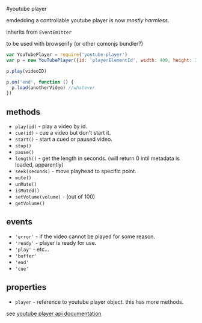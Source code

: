 #youtube player

emdedding a controllable youtube player is now _mostly harmless_.

inherits from `EventEmitter`

to be used with browserify (or other comonjs bundler?)

``` js
var YouTubePlayer = require('youtube-player')
var p = new YouTubePlayer({id: 'playerElementId', width: 400, height: 300})

p.play(videoID)

p.on('end', function () {
  p.load(anotherVideo) //whatever
})

```

## methods

* `play(id)`  - play a video by id.
* `cue(id)`  - cue a video but don't start it.
* `start()`  - start a cued or paused video.
* `stop()`
* `pause()`
* `length()`  - get the length in seconds. (will return 0 intil metadata is loaded, apparently)
* `seek(seconds)`  - move playhead to specific point.
* `mute()`
* `unMute()`
* `isMuted()`
* `setVolume(volume)` - (out of 100)
* `getVolume()`

## events

* `'error'` - if the video cannot be played for some reason.
* `'ready'` - player is ready for use.
* `'play'` - etc...
* `'buffer'`
* `'end'`
* `'cue'`

## properties

* `player` - reference to youtube player object.
  this has more methods.

see [youtube player api documentation](https://developers.google.com/youtube/js_api_reference)

